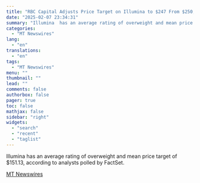 ```yaml
---
title: "RBC Capital Adjusts Price Target on Illumina to $247 From $250, Keeps Outperform Rating"
date: "2025-02-07 23:34:31"
summary: "Illumina  has an average rating of overweight and mean price target of $151.13, according to analysts polled by FactSet."
categories:
  - "MT Newswires"
lang:
  - "en"
translations:
  - "en"
tags:
  - "MT Newswires"
menu: ""
thumbnail: ""
lead: ""
comments: false
authorbox: false
pager: true
toc: false
mathjax: false
sidebar: "right"
widgets:
  - "search"
  - "recent"
  - "taglist"
---
```


Illumina has an average rating of overweight and mean price target of $151.13, according to analysts polled by FactSet.

[MT Newswires](https://www.tradingview.com/news/mtnewswires.com:20250207:A3312682:0/)
